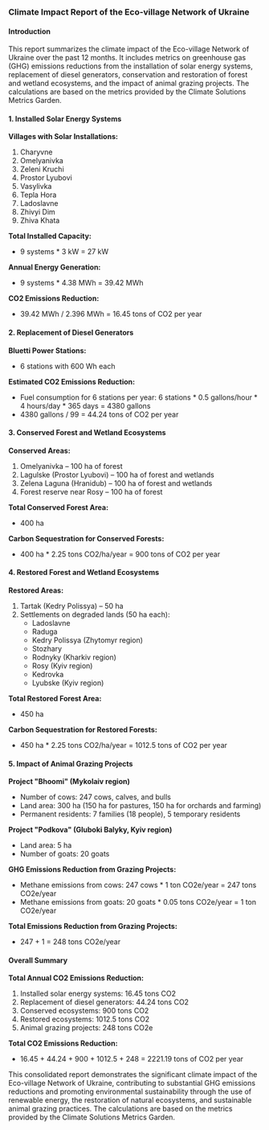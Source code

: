 ### Climate Impact Report of the Eco-village Network of Ukraine

#### Introduction
This report summarizes the climate impact of the Eco-village Network of Ukraine over the past 12 months. It includes metrics on greenhouse gas (GHG) emissions reductions from the installation of solar energy systems, replacement of diesel generators, conservation and restoration of forest and wetland ecosystems, and the impact of animal grazing projects. The calculations are based on the metrics provided by the Climate Solutions Metrics Garden.

#### 1. Installed Solar Energy Systems

**Villages with Solar Installations:**
1. Charyvne
2. Omelyanivka
3. Zeleni Kruchi
4. Prostor Lyubovi
5. Vasylivka
6. Tepla Hora
7. Ladoslavne
8. Zhivyi Dim
9. Zhiva Khata

**Total Installed Capacity:**
- 9 systems * 3 kW = 27 kW

**Annual Energy Generation:**
- 9 systems * 4.38 MWh = 39.42 MWh

**CO2 Emissions Reduction:**
- 39.42 MWh / 2.396 MWh = 16.45 tons of CO2 per year

#### 2. Replacement of Diesel Generators

**Bluetti Power Stations:**
- 6 stations with 600 Wh each

**Estimated CO2 Emissions Reduction:**
- Fuel consumption for 6 stations per year: 6 stations * 0.5 gallons/hour * 4 hours/day * 365 days = 4380 gallons
- 4380 gallons / 99 = 44.24 tons of CO2 per year

#### 3. Conserved Forest and Wetland Ecosystems

**Conserved Areas:**
1. Omelyanivka – 100 ha of forest
2. Lagulske (Prostor Lyubovi) – 100 ha of forest and wetlands
3. Zelena Laguna (Hranidub) – 100 ha of forest and wetlands
4. Forest reserve near Rosy – 100 ha of forest

**Total Conserved Forest Area:**
- 400 ha

**Carbon Sequestration for Conserved Forests:**
- 400 ha * 2.25 tons CO2/ha/year = 900 tons of CO2 per year

#### 4. Restored Forest and Wetland Ecosystems

**Restored Areas:**
1. Tartak (Kedry Polissya) – 50 ha
2. Settlements on degraded lands (50 ha each):
   - Ladoslavne
   - Raduga
   - Kedry Polissya (Zhytomyr region)
   - Stozhary
   - Rodnyky (Kharkiv region)
   - Rosy (Kyiv region)
   - Kedrovka
   - Lyubske (Kyiv region)

**Total Restored Forest Area:**
- 450 ha

**Carbon Sequestration for Restored Forests:**
- 450 ha * 2.25 tons CO2/ha/year = 1012.5 tons of CO2 per year

#### 5. Impact of Animal Grazing Projects

**Project "Bhoomi" (Mykolaiv region)**
- Number of cows: 247 cows, calves, and bulls
- Land area: 300 ha (150 ha for pastures, 150 ha for orchards and farming)
- Permanent residents: 7 families (18 people), 5 temporary residents

**Project "Podkova" (Gluboki Balyky, Kyiv region)**
- Land area: 5 ha
- Number of goats: 20 goats

**GHG Emissions Reduction from Grazing Projects:**
- Methane emissions from cows: 247 cows * 1 ton CO2e/year = 247 tons CO2e/year
- Methane emissions from goats: 20 goats * 0.05 tons CO2e/year = 1 ton CO2e/year

**Total Emissions Reduction from Grazing Projects:**
- 247 + 1 = 248 tons CO2e/year

#### Overall Summary

**Total Annual CO2 Emissions Reduction:**
1. Installed solar energy systems: 16.45 tons CO2
2. Replacement of diesel generators: 44.24 tons CO2
3. Conserved ecosystems: 900 tons CO2
4. Restored ecosystems: 1012.5 tons CO2
5. Animal grazing projects: 248 tons CO2e

**Total CO2 Emissions Reduction:**
- 16.45 + 44.24 + 900 + 1012.5 + 248 = 2221.19 tons of CO2 per year

This consolidated report demonstrates the significant climate impact of the Eco-village Network of Ukraine, contributing to substantial GHG emissions reductions and promoting environmental sustainability through the use of renewable energy, the restoration of natural ecosystems, and sustainable animal grazing practices. The calculations are based on the metrics provided by the Climate Solutions Metrics Garden.
